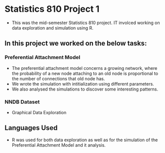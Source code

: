 # Statistics 810 Project 1
- This was the mid-semester Statistics 810 project. IT involced working on data exploration and simulation using R. 

## In this project we worked on the below tasks:
### Preferential Attachment Model
- The preferential attachment model concerns a growing network, where the probability of a
new node attaching to an old node is proportional to the number of connections that old node
has.
- We wrote the simulation with intitialization using different parameters.
- We also analysed the simulations to discover some interesting patterns.   
### NNDB Dataset
- Graphical Data Exploration


## Languages Used
- R was used for both data exploration as well as for the simulation of the Preferential Attachment Model and it analysis. 